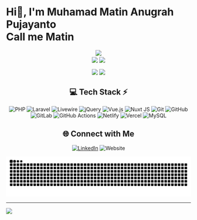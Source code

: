 <h1>Hi👋, I'm Muhamad Matin Anugrah Pujayanto <br /> Call me Matin</h1>

<!-- intro 
- 🌏 I’m based on Surabaya, Indonesia
- 🔭 I’m currently working as freelance on my own 
- 🌱 I’m currently software engineering in **Vocational School 17 Agustus 1945, Surabaya**
- 🤝 I'm open to collaborating on any Project
-->

<!-- Skill -->  
<!-- <h1 align="center">My Tech👨🏻‍💻</h1>
<p align="center">
  <img src="https://skillicons.dev/icons?i=html,css,js,tailwind,vue,nuxtjs,php,laravel,git,github,gitlab&perline=8" />
</p> -->

<div align="center">
  <img src="https://nirzak-streak-stats.vercel.app/?user=MuhamadMatin&theme=dark&hide_border=false" width="55%" /></br>
  <img src="https://github-readme-stats.vercel.app/api?username=MuhamadMatin&theme=dark&hide_border=false&include_all_commits=true&count_private=true" width="50%" />
  <img src="https://github-readme-stats.vercel.app/api/top-langs/?username=MuhamadMatin&theme=dark&hide_border=false&include_all_commits=true&count_private=true&layout=compact" width="39%" />
  
  ![](https://github-profile-trophy.vercel.app/?username=MuhamadMatin&theme=dark&no-frame=false&no-bg=true&margin-w=4)
  <img src="https://github-contributor-stats.vercel.app/api?username=MuhamadMatin&limit=5&theme=dark&combine_all_yearly_contributions=true" width="45%" />
</div>

<div align="center">
  
## 💻 Tech Stack ⚡
![PHP](https://img.shields.io/badge/php-%23777BB4.svg?style=for-the-badge&logo=php&logoColor=white) ![Laravel](https://img.shields.io/badge/laravel-%23FF2D20.svg?style=for-the-badge&logo=laravel&logoColor=white) ![Livewire](https://img.shields.io/badge/livewire-%234e56a6.svg?style=for-the-badge&logo=livewire&logoColor=white) ![jQuery](https://img.shields.io/badge/jquery-%230769AD.svg?style=for-the-badge&logo=jquery&logoColor=white) ![Vue.js](https://img.shields.io/badge/vue.js-%2335495e.svg?style=for-the-badge&logo=vuedotjs&logoColor=%234FC08D) ![Nuxt JS](https://img.shields.io/badge/Nuxt-002E3B?style=for-the-badge&logo=nuxt.js&logoColor=#00DC82) ![Git](https://img.shields.io/badge/git-%23F05033.svg?style=for-the-badge&logo=git&logoColor=white) ![GitHub](https://img.shields.io/badge/github-%23121011.svg?style=for-the-badge&logo=github&logoColor=white) ![GitLab](https://img.shields.io/badge/gitlab-%23181717.svg?style=for-the-badge&logo=gitlab&logoColor=white) ![GitHub Actions](https://img.shields.io/badge/github%20actions-%232671E5.svg?style=for-the-badge&logo=githubactions&logoColor=white) ![Netlify](https://img.shields.io/badge/netlify-%23000000.svg?style=for-the-badge&logo=netlify&logoColor=#00C7B7) ![Vercel](https://img.shields.io/badge/vercel-%23000000.svg?style=for-the-badge&logo=vercel&logoColor=white) ![MySQL](https://img.shields.io/badge/mysql-4479A1.svg?style=for-the-badge&logo=mysql&logoColor=white)

</div>
<div align="center">

## 🌐 Connect with Me 
[![LinkedIn](https://img.shields.io/badge/LinkedIn-%230077B5.svg?logo=linkedin&logoColor=white)](https://www.linkedin.com/in/muhamad-matin-anugrah-pujayanto)
![Website](https://img.shields.io/website?url=www.muhamadmatin.my.id)

</div>

<!-- snake img -->
<div align="center">
  
  ![snake gif](https://github.com/TechnologyHell/TechnologyHell/blob/output/github-snake-dark.svg)
  
</div>

---
[![](https://visitcount.itsvg.in/api?id=MuhamadMatin&icon=9&color=4)](https://visitcount.itsvg.in)

<!-- Proudly created with GPRM ( https://gprm.itsvg.in ) -->
